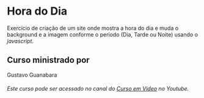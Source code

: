 # Hora do Dia
Exercício de criação de um site onde mostra a hora do dia e muda o background e a imagem conforme o período (Dia, Tarde ou Noite) usando o *javascript*.

## Curso ministrado por
Gustavo Guanabara

###### Este curso pode ser acessado no canal do [Curso em Video](https://www.youtube.com/watch?v=1-w1RfGIov4&list=PLHz_AreHm4dlsK3Nr9GVvXCbpQyHQl1o1) no Youtube.
